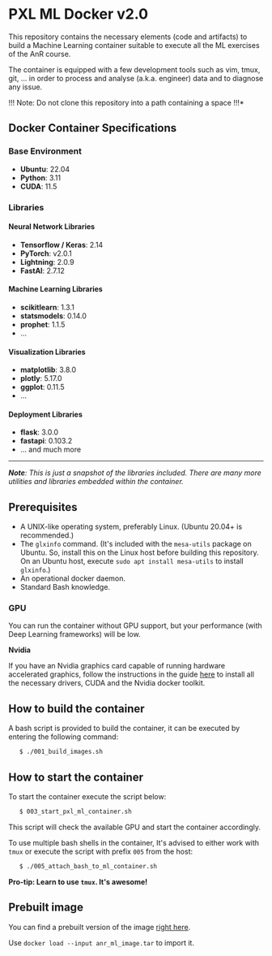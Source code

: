 # PXL ML Docker v2.0
 This repository contains the necessary elements (code and artifacts) to build a
 Machine Learning container suitable to execute all the ML exercises of the AnR
 course.
 
The container is equipped with a few development tools such as vim, tmux, git,
... in order to process and analyse (a.k.a. engineer) data and to diagnose any
issue.

!!! Note: Do not clone this repository into a path containing a space !!!*

## Docker Container Specifications

### Base Environment

- **Ubuntu**: 22.04
- **Python**: 3.11
- **CUDA**: 11.5

### Libraries

#### Neural Network Libraries

- **Tensorflow / Keras**: 2.14
- **PyTorch**: v2.0.1
- **Lightning**: 2.0.9
- **FastAI**: 2.7.12

#### Machine Learning Libraries

- **scikitlearn**: 1.3.1
- **statsmodels**: 0.14.0
- **prophet**: 1.1.5
- ...

#### Visualization Libraries

- **matplotlib**: 3.8.0
- **plotly**: 5.17.0
- **ggplot**: 0.11.5
- ...

#### Deployment Libraries

- **flask**: 3.0.0
- **fastapi**: 0.103.2
- ... and much more

---

_**Note**: This is just a snapshot of the libraries included. There are many more utilities and libraries embedded within the container._


## Prerequisites
* A UNIX-like operating system, preferably Linux. (Ubuntu 20.04+ is recommended.)
* The `glxinfo` command. (It's included with the `mesa-utils` package on Ubuntu. So, install this on the Linux host before building this repository. On an Ubuntu host, execute `sudo apt install mesa-utils` to install `glxinfo`.)
* An operational docker daemon.
* Standard Bash knowledge.

### GPU
You can run the container without GPU support, but your performance (with Deep Learning frameworks) will be low.

**Nvidia**

If you have an Nvidia graphics card capable of running hardware accelerated graphics, follow the instructions in the guide [here](CUDA%20Installation) to install all the necessary drivers, CUDA and the Nvidia docker toolkit. 


## How to build the container
A bash script is provided to build the container, it can be executed by entering
the following command:

```bash
   $ ./001_build_images.sh
```

## How to start the container
To start the container execute the script below:

```bash
   $ 003_start_pxl_ml_container.sh
```
This script will check the available GPU and start the container accordingly.

To use multiple bash shells in the container, It's advised to either work with
`tmux` or execute the script with prefix `005` from the host:

```bash
   $ ./005_attach_bash_to_ml_container.sh
```

**Pro-tip: Learn to use `tmux`. It's awesome!**


## Prebuilt image
You can find a prebuilt version of the image [right here](https://drive.google.com/drive/folders/1KqxEocjVeOtsky2f2vomWljWc7ir1reJ?usp=sharing).

Use `docker load --input anr_ml_image.tar` to import it.
